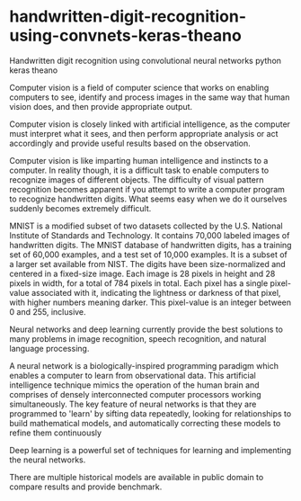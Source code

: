 # handwritten-digit-recognition-using-convnets-keras-theano
Handwritten digit recognition using convolutional neural networks python keras theano

Computer vision is a field of computer science that works on enabling computers to see, identify and process images in the same way that human vision does, and then provide appropriate output. 

Computer vision is closely linked with artificial intelligence, as the computer must interpret what it sees, and then perform appropriate analysis or act accordingly and provide useful results based on the observation.

Computer vision is like imparting human intelligence and instincts to a computer. In reality though, it is a difficult task to enable computers to recognize images of different objects. The difficulty of visual pattern recognition becomes apparent if you attempt to write a computer program to recognize handwritten digits. What seems easy when we do it ourselves suddenly becomes extremely difficult.

MNIST is a modified subset of two datasets collected by the U.S. National Institute of Standards and Technology. It contains 70,000 labeled images of handwritten digits. The MNIST database of handwritten digits, has a training set of 60,000 examples, and a test set of 10,000 examples. It is a subset of a larger set available from NIST. The digits have been size-normalized and centered in a fixed-size image. Each image is 28 pixels in height and 28 pixels in width, for a total of 784 pixels in total. Each pixel has a single pixel-value associated with it, indicating the lightness or darkness of that pixel, with higher numbers meaning darker. This pixel-value is an integer between 0 and 255, inclusive.

Neural networks and deep learning currently provide the best solutions to many problems in image recognition, speech recognition, and natural language processing. 
 
A neural network is a biologically-inspired programming paradigm which enables a computer to learn from observational data. This artificial intelligence technique mimics the operation of the human brain and comprises of densely interconnected computer processors working simultaneously. The key feature of neural networks is that they are programmed to 'learn' by sifting data repeatedly, looking for relationships to build mathematical models, and automatically correcting these models to refine them continuously

Deep learning is a powerful set of techniques for learning and implementing the neural networks.

There are multiple historical models are available in public domain to compare results and provide benchmark. 
